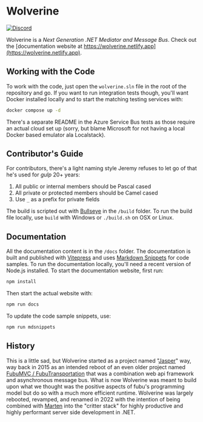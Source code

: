Wolverine
======

[![Discord](https://img.shields.io/discord/1074998995086225460?color=blue&label=Chat%20on%20Discord)](https://discord.gg/WMxrvegf8H)

Wolverine is a *Next Generation .NET Mediator and Message Bus*. Check out the [documentation website at https://wolverine.netlify.app](https://wolverine.netlify.app).

## Working with the Code

To work with the code, just open the `wolverine.sln` file in the root of the repository and go. If you want to run integration tests though, you'll want Docker installed locally
and to start the matching testing services with:

```bash
docker compose up -d
```

There's a separate README in the Azure Service Bus tests as those require an actual cloud set up (sorry, but blame Microsoft for not having a local Docker based emulator ala Localstack).

## Contributor's Guide

For contributors, there's a light naming style Jeremy refuses to let go of that he's used for *gulp* 20+ years:

1. All public or internal members should be Pascal cased
2. All private or protected members should be Camel cased
3. Use `_` as a prefix for private fields

The build is scripted out with [Bullseye](https://github.com/adamralph/bullseye) in the `/build` folder. To run the build file locally, use `build` with Windows or `./build.sh` on OSX or Linux.

## Documentation

All the documentation content is in the `/docs` folder. The documentation is built and published with [Vitepress](https://vitepress.vuejs.org/) and uses [Markdown Snippets](https://github.com/SimonCropp/MarkdownSnippets) for code samples. To run the documentation 
locally, you'll need a recent version of Node.js installed. To start the documentation website, first run:

```bash
npm install
```

Then start the actual website with:

```bash
npm run docs
```

To update the code sample snippets, use:

```bash
npm run mdsnippets
```

## History

This is a little sad, but Wolverine started as a project named "[Jasper](https://github.com/jasperfx/jasper)" way, way back in 2015 as an intended reboot of an even older project named [FubuMVC / FubuTransportation](https://fubumvc.github.io) that
was a combination web api framework and asynchronous message bus. What is now Wolverine was meant to build upon what we thought was the positive aspects of fubu's programming model but do so with a 
much more efficient runtime. Wolverine was largely rebooted, revamped, and renamed in 2022 with the intention of being combined with [Marten](https://martendb.io) into the "critter stack" for highly productive
and highly performant server side development in .NET.


